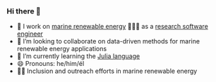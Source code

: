 ### Hi there 👋
- 🔭 I work on [marine renewable energy](https://openei.org/wiki/PRIMRE/MRE_Basics/Wave_Energy) 🌊🌊🌊 as a [research software engineer](https://us-rse.org/)
- 👯 I’m looking to collaborate on data-driven methods for marine renewable energy applications
- 🌱 I’m currently learning the [Julia language](https://julialang.org/)
- 😄 Pronouns: he/him/él
- 👏🏾 Inclusion and outreach efforts in marine renewable energy
<!--
**cmichelenstrofer/cmichelenstrofer** is a ✨ _special_ ✨ repository because its `README.md` (this file) appears on your GitHub profile.

Here are some ideas to get you started:

- 🔭 I’m currently working on ...
- 🌱 I’m currently learning ...
- 👯 I’m looking to collaborate on ...
- 🤔 I’m looking for help with ...
- 💬 Ask me about ...
- 📫 How to reach me: ...
- 😄 Pronouns: ...
- ⚡ Fun fact: ...
-->

